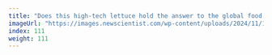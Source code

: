 ```yaml
---
title: "Does this high-tech lettuce hold the answer to the global food crisis?"
imageUrl: "https://images.newscientist.com/wp-content/uploads/2024/11/11151014/SEI_228616030.jpg?width=788"
index: 111
weight: 111
---
```


